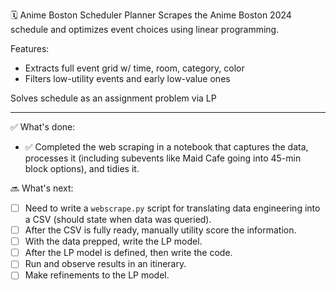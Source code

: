 🗓 Anime Boston Scheduler Planner
Scrapes the Anime Boston 2024 schedule and optimizes event choices using linear programming.

Features:
- Extracts full event grid w/ time, room, category, color
- Filters low-utility events and early low-value ones

Solves schedule as an assignment problem via LP

----
✅ What's done:
- ✅ Completed the web scraping in a notebook that captures the data, processes it (including subevents like Maid Cafe going into 45-min block options), and tidies it. 

🔜 What's next:
- ☐ Need to write a `webscrape.py` script for translating data engineering into a CSV (should state when data was queried).
- ☐ After the CSV is fully ready, manually utility score the information.
- ☐ With the data prepped, write the LP model.
- ☐ After the LP model is defined, then write the code.
- ☐ Run and observe results in an itinerary.
- ☐ Make refinements to the LP model.
